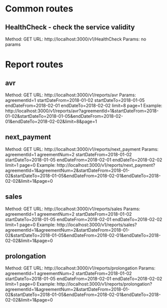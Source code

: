 # Common routes
## HealthCheck - check the service validity
Method: GET
URL: http://localhost:3000/v1/HealthCheck
Params: no params


# Report routes

## avr
Method: GET
URL: http://localhost:3000/v1/reports/avr
Params:
    agreementId=1
    startDateFrom=2018-01-02
    startDateTo=2018-01-05
    endDateFrom=2018-02-01
    endDateTo=2018-02-02
    limit=8
    page=1
Example:
http://localhost:3000/v1/reports/avr?agreementId=1&startDateFrom=2018-01-02&startDateTo=2018-01-05&endDateFrom=2018-02-01&endDateTo=2018-02-02&limit=8&page=1

## next_payment
Method: GET
URL: http://localhost:3000/v1/reports/next_payment
Params:
    agreementId=1
    agreementNum=2
    startDateFrom=2018-01-02
    startDateTo=2018-01-05
    endDateFrom=2018-02-01
    endDateTo=2018-02-02
    limit=1
    page=0
Example:
http://localhost:3000/v1/reports/next_payment?agreementId=1&agreementNum=2&startDateFrom=2018-01-02&startDateTo=2018-01-05&endDateFrom=2018-02-01&endDateTo=2018-02-02&limit=1&page=0

## sales
Method: GET
URL: http://localhost:3000/v1/reports/sales
Params:
    agreementId=1
    agreementNum=2
    startDateFrom=2018-01-02
    startDateTo=2018-01-05
    endDateFrom=2018-02-01
    endDateTo=2018-02-02
    limit=1
    page=0
Example:
http://localhost:3000/v1/reports/sales?agreementId=1&agreementNum=2&startDateFrom=2018-01-02&startDateTo=2018-01-05&endDateFrom=2018-02-01&endDateTo=2018-02-02&limit=1&page=0

## prolongation
Method: GET
URL: http://localhost:3000/v1/reports/prolongation
Params:
    agreementId=1
    agreementNum=2
    startDateFrom=2018-01-02
    startDateTo=2018-01-05
    endDateFrom=2018-02-01
    endDateTo=2018-02-02
    limit=1
    page=0
Example:
http://localhost:3000/v1/reports/prolongation?agreementId=1&agreementNum=2&startDateFrom=2018-01-02&startDateTo=2018-01-05&endDateFrom=2018-02-01&endDateTo=2018-02-02&limit=1&page=0




